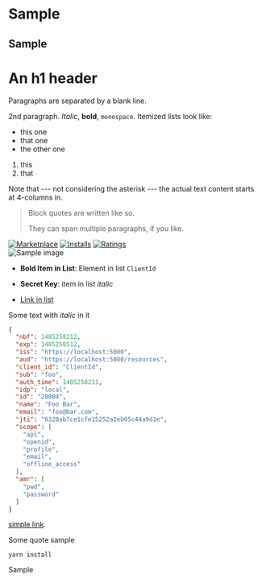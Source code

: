 # Sample

## Sample

An h1 header
============

Paragraphs are separated by a blank line.

2nd paragraph. *Italic*, **bold**, `monospace`. Itemized lists
look like:

* this one
* that one
* the other one

1. this
2. that

Note that --- not considering the asterisk --- the actual text
content starts at 4-columns in.

> Block quotes are
> written like so.
>
> They can span multiple paragraphs,
> if you like.


[![Marketplace](https://vsmarketplacebadge.apphb.com/version/vladeeg.vscode-theme-vdark.svg)](https://marketplace.visualstudio.com/items/vladeeg.vscode-theme-vdark) [![Installs](https://vsmarketplacebadge.apphb.com/installs/vladeeg.vscode-theme-vdark.svg)](https://marketplace.visualstudio.com/items/vladeeg.vscode-theme-vdark) [![Ratings](https://vsmarketplacebadge.apphb.com/rating-short/vladeeg.vscode-theme-vdark.svg)](https://marketplace.visualstudio.com/items/vladeeg.vscode-theme-vdark)  
![Sample image](sample.png)

* **Bold Item in List**: Element in list `ClientId`

* **Secret Key**: item in list *italic*

* [Link in list](/aspnetcore)

Some text with _italic_ in it

```json
{
  "nbf": 1485258212,
  "exp": 1485258512,
  "iss": "https://localhost:5000",
  "aud": "https://localhost:5000/resources",
  "client_id": "ClientId",
  "sub": "foo",
  "auth_time": 1485258211,
  "idp": "local",
  "id": "28004",
  "name": "Foo Bar",
  "email": "foo@bar.com",
  "jti": "6320ab7ce1cfe15252a2eb05c44a9d1e",
  "scope": [
    "api",
    "openid",
    "profile",
    "email",
    "offline_access"
  ],
  "amr": [
    "pwd",
    "password"
  ]
}
```

[simple link](some-link).

Some quote sample

    yarn install

Sample